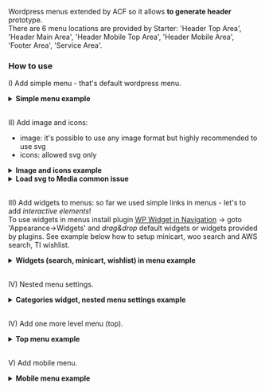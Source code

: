 Wordpress menus extended by ACF so it allows **to generate header** prototype.  
There are 6 menu locations are provided by Starter: 'Header Top Area', 'Header Main Area', 'Header Mobile Top Area', 'Header Mobile Area', 'Footer Area', 'Service Area'.  

### How to use
I) Add simple menu - that's default wordpress menu.
<details><summary><strong>Simple menu example</strong></summary>
  <a href="https://raw.githubusercontent.com/chyvak1831/starter_img/master/archive/v1.2.0/screenshots/menu/menu_simple.mp4">Download this video example</a><br>
  <img src="https://raw.githubusercontent.com/chyvak1831/starter_img/master/archive/v1.2.0/screenshots/menu/menu_simple.gif" alt="Menu Simple">
</details>
<br>

II) Add image and icons:
 * image: it's possible to use any image format but highly recommended to use svg
 * icons: allowed svg only
<details id="menu_img_icon"><summary><strong>Image and icons example</strong></summary>
  <a href="https://raw.githubusercontent.com/chyvak1831/starter_img/master/archive/v1.2.0/screenshots/menu/menu_img_icon.mp4">Download this video example</a><br>
  <img src="https://raw.githubusercontent.com/chyvak1831/starter_img/master/archive/v1.2.0/screenshots/menu/menu_img_icon.gif" alt="Menu Image Icon">
</details>
  <details><summary><strong>Load svg to Media common issue</strong></summary>
    If you sees this error 1 (on screenshot) while uploading svg into Media
    <img src="https://raw.githubusercontent.com/chyvak1831/starter_img/master/archive/v1.2.0/screenshots/svg_error.jpg" alt="Add svg problem">
   it means that svg is invalid. In most cases in svg file missing such first line (see number 2 on screenshot). Due svg is xml WordPress require xml declaration.
  </details>
<br>

III) Add widgets to menus: so far we used simple links in menus - let's to add *interactive elements*!  
To use widgets in menus install plugin [WP Widget in Navigation](https://github.com/chyvak1831/starter#-installation--usage) -> goto 'Appearance->Widgets' and *drag&drop* default widgets or widgets provided by plugins. 
See example below how to setup minicart, woo search and AWS search, TI wishlist.
<details id="widgets_example"><summary><strong>Widgets (search, minicart, wishlist) in menu example</strong></summary>
  <a href="https://raw.githubusercontent.com/chyvak1831/starter_img/master/archive/v1.2.0/screenshots/menu/menu_widgets.mp4">Download this video example</a>/<br>
  <img src="https://raw.githubusercontent.com/chyvak1831/starter_img/master/archive/v1.2.0/screenshots/menu/menu_widgets.gif" alt="Menu Image Icon">
</details>
<br>

IV) Nested menu settings.
<details><summary><strong>Categories widget, nested menu settings example</strong></summary>
  <a href="https://raw.githubusercontent.com/chyvak1831/starter_img/master/archive/v1.2.0/screenshots/menu/menu_nested.mp4">Download this video example</a><br>
  <img src="https://raw.githubusercontent.com/chyvak1831/starter_img/master/archive/v1.2.0/screenshots/menu/menu_nested.gif" alt="Menu Image Icon">
</details>
<br>

IV) Add one more level menu (top).
<details><summary><strong>Top menu example</strong></summary>
  <a href="https://raw.githubusercontent.com/chyvak1831/starter_img/master/archive/v1.2.0/screenshots/menu/menu_top.mp4">Download this video example</a><br>
  <img src="https://raw.githubusercontent.com/chyvak1831/starter_img/master/archive/v1.2.0/screenshots/menu/menu_top.gif" alt="Menu Image Icon">
</details>
<br>

V) Add mobile menu.
<details><summary><strong>Mobile menu example</strong></summary>
  <a href="https://raw.githubusercontent.com/chyvak1831/starter_img/master/archive/v1.2.0/screenshots/menu/menu_mobile.mp4">Download this video example</a><br>
  <img src="https://raw.githubusercontent.com/chyvak1831/starter_img/master/archive/v1.2.0/screenshots/menu/menu_mobile.gif" alt="Mobile Menu">
</details>